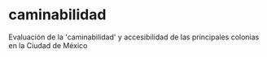 # caminabilidad
Evaluación de la 'caminabilidad' y accesibilidad de las principales colonias en la Ciudad de México 
